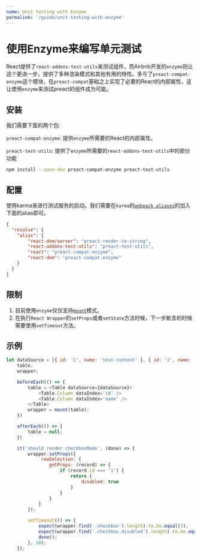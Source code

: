 ```yaml
---
name: Unit Testing with Enzyme
permalink: '/guide/unit-testing-with-enzyme'
---
```


# 使用Enzyme来编写单元测试

React提供了`react-addons-test-utils`来测试组件，而Airbnb开发的`enzyme`则让这个更进一步，提供了多种渲染模式和其他有用的特性。多亏了`preact-compat-enzyme`这个模块，在`preact-compat`基础之上实现了必要的React的内部属性，这让使用`enzyme`来测试preact的组件成为可能。

## 安装

我们需要下面的两个包:

`preact-compat-enzyme`: 提供`enzyme`所需要的React的内部属性。

`preact-test-utils`: 提供了`enzyme`所需要的`react-addons-test-utils`中的部分功能

```sh
npm install --save-dev preact-compat-enzyme preact-test-utils
```

## 配置

使用karma来进行测试服务的启动。我们需要在`karma`的[`webpack aliases`](https://github.com/webpack-contrib/karma-webpack#usage)的加入下面的alias即可。

```json
{
  "resolve": {
    "alias": {
        "react-dom/server": "preact-render-to-string",
        "react-addons-test-utils": "preact-test-utils",
        "react": "preact-compat-enzyme",
        "react-dom": "preact-compat-enzyme"
    }
  }
}
```

## 限制

1. 目前使用`enzyme`仅仅支持[`mount`](http://airbnb.io/enzyme/docs/api/mount.html)模式。
2. 在执行`React Wrapper`的`setProps`或者`setState`方法时候，下一步断言的时候需要使用`setTimeout`方法。

## 示例

```js
let dataSource = [{ id: '1', name: 'test-content' }, { id: '2', name: 'test-content' }],
    table,
    wrapper;

    beforeEach(() => {
        table = <Table dataSource={dataSource}>
            <Table.Column dataIndex='id' />
            <Table.Column dataIndex='name' />
        </Table>
        wrapper = mount(table);
    })

    afterEach(() => {
        table = null;
    })

    it('should render checkboxMode', (done) => {
        wrapper.setProps({
             rowSelection: {
                getProps: (record) => {
                    if (record.id === '1') {
                        return {
                            disabled: true
                        }
                    }
                }
            }
        });

        setTimeout(() => {
            expect(wrapper.find('.checkbox').length).to.be.equal(3);
            expect(wrapper.find('.checkbox.disabled').length).to.be.equal(1);
            done();
        }, 10);
    });
```
